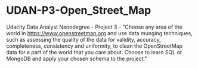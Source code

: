 # UDAN-P3-Open_Street_Map
Udacity Data Analyst Nanodegree - Project 3 - "Choose any area of the world in https://www.openstreetmap.org and use data munging techniques, such as assessing the quality of the data for validity, accuracy, completeness, consistency and uniformity, to clean the OpenStreetMap data for a part of the world that you care about. Choose to learn SQL or MongoDB and apply your chosen schema to the project."
